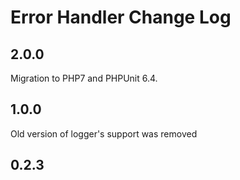 # Error Handler Change Log #

## 2.0.0 ##

Migration to PHP7 and PHPUnit 6.4. 

## 1.0.0 ##

Old version of logger's support was removed

## 0.2.3 ##
